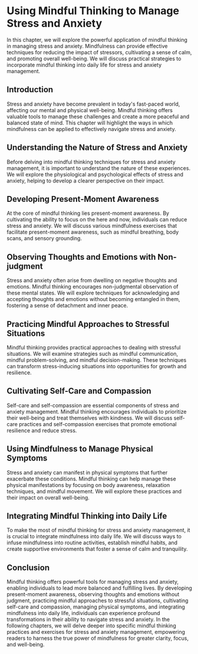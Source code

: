 Using Mindful Thinking to Manage Stress and Anxiety
============================================================

In this chapter, we will explore the powerful application of mindful thinking in managing stress and anxiety. Mindfulness can provide effective techniques for reducing the impact of stressors, cultivating a sense of calm, and promoting overall well-being. We will discuss practical strategies to incorporate mindful thinking into daily life for stress and anxiety management.

Introduction
------------

Stress and anxiety have become prevalent in today's fast-paced world, affecting our mental and physical well-being. Mindful thinking offers valuable tools to manage these challenges and create a more peaceful and balanced state of mind. This chapter will highlight the ways in which mindfulness can be applied to effectively navigate stress and anxiety.

**Understanding the Nature of Stress and Anxiety**
--------------------------------------------------

Before delving into mindful thinking techniques for stress and anxiety management, it is important to understand the nature of these experiences. We will explore the physiological and psychological effects of stress and anxiety, helping to develop a clearer perspective on their impact.

**Developing Present-Moment Awareness**
---------------------------------------

At the core of mindful thinking lies present-moment awareness. By cultivating the ability to focus on the here and now, individuals can reduce stress and anxiety. We will discuss various mindfulness exercises that facilitate present-moment awareness, such as mindful breathing, body scans, and sensory grounding.

**Observing Thoughts and Emotions with Non-judgment**
-----------------------------------------------------

Stress and anxiety often arise from dwelling on negative thoughts and emotions. Mindful thinking encourages non-judgmental observation of these mental states. We will explore techniques for acknowledging and accepting thoughts and emotions without becoming entangled in them, fostering a sense of detachment and inner peace.

**Practicing Mindful Approaches to Stressful Situations**
---------------------------------------------------------

Mindful thinking provides practical approaches to dealing with stressful situations. We will examine strategies such as mindful communication, mindful problem-solving, and mindful decision-making. These techniques can transform stress-inducing situations into opportunities for growth and resilience.

**Cultivating Self-Care and Compassion**
----------------------------------------

Self-care and self-compassion are essential components of stress and anxiety management. Mindful thinking encourages individuals to prioritize their well-being and treat themselves with kindness. We will discuss self-care practices and self-compassion exercises that promote emotional resilience and reduce stress.

**Using Mindfulness to Manage Physical Symptoms**
-------------------------------------------------

Stress and anxiety can manifest in physical symptoms that further exacerbate these conditions. Mindful thinking can help manage these physical manifestations by focusing on body awareness, relaxation techniques, and mindful movement. We will explore these practices and their impact on overall well-being.

**Integrating Mindful Thinking into Daily Life**
------------------------------------------------

To make the most of mindful thinking for stress and anxiety management, it is crucial to integrate mindfulness into daily life. We will discuss ways to infuse mindfulness into routine activities, establish mindful habits, and create supportive environments that foster a sense of calm and tranquility.

Conclusion
----------

Mindful thinking offers powerful tools for managing stress and anxiety, enabling individuals to lead more balanced and fulfilling lives. By developing present-moment awareness, observing thoughts and emotions without judgment, practicing mindful approaches to stressful situations, cultivating self-care and compassion, managing physical symptoms, and integrating mindfulness into daily life, individuals can experience profound transformations in their ability to navigate stress and anxiety. In the following chapters, we will delve deeper into specific mindful thinking practices and exercises for stress and anxiety management, empowering readers to harness the true power of mindfulness for greater clarity, focus, and well-being.
